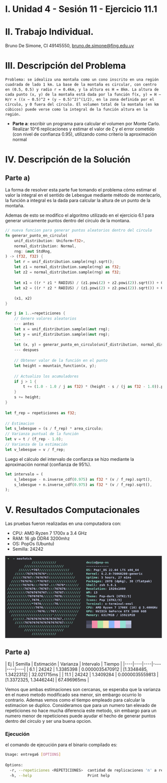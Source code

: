 # I. Unidad 4 - Sesión 11 -  Ejercicio 11.1

# II. Trabajo Individual.

Bruno De Simone, CI 49145550, bruno.de.simone@fing.edu.uy

# III. Descripción del Problema
```
Problema: se idealiza una montaña como un cono inscrito en una región cuadrada de lado 1 km. La base de la montaña es circular, con centro en (0.5, 0.5) y radio r = 0.4km, y la altura es H = 8km. La altura de cada punto (x, y) de la montaña está dada por la función f(x, y) = H − H/r × ((x − 0.5)^2 + (y − 0.5)^2)^(1/2), en la zona definida por el círculo, y 0 fuera del círculo. El volumen total de la montaña (en km cúbicos) puede verse como la integral de la función altura en la región.
```
- **Parte a**: escribir un programa para calcular el volumen por Monte Carlo. Realizar 10^6 replicaciones y estimar el valor de ζ y el error cometido (con nivel de confianza 0.95), utilizando como criterio la aproximación normal

# IV. Descripción de la Solución

## Parte a)
La forma de resolver esta parte fue tomando el problema cómo estimar el valor la integral en el sentido de Lebesgue mediante método de montecarlo, la función a integral es la dada para calcular la altura de un punto de la montaña. 

Ademas de esto se modifico el algoritmo utilizado en el ejercicio 6.1 para generar unicamente puntos dentro del circulo de la montana.

```rust
// nueva funcion para generar puntos aleatorios dentro del circulo
fn generar_punto_en_circulo(
    unif_distribution: Uniform<f32>,
    normal_distribution: Normal,
    rng: &mut StdRng,
) -> (f32, f32) {
    let r = unif_distribution.sample(rng).sqrt();
    let z1 = normal_distribution.sample(rng) as f32;
    let z2 = normal_distribution.sample(rng) as f32;

    let x1 = ((r * z1 * RADIUS) / (z1.powi(2) + z2.powi(2)).sqrt()) + CENTER.0;
    let x2 = ((r * z2 * RADIUS) / (z1.powi(2) + z2.powi(2)).sqrt()) + CENTER.1;

    (x1, x2)
}
```

```rust
for j in 1..=repeticiones {
    // Genero valores aleatorios
    --- antes
    let x = unif_distribution.sample(&mut rng);
    let y = unif_distribution.sample(&mut rng);
    ---
    let (x, y) = generar_punto_en_circulo(unif_distribution, normal_distribution, &mut rng);
    --- despues

    // Obtener valor de la función en el punto
    let height = mountain_function(x, y);

    // Actualizo los acumuladores
    if j > 1 {
        t += (1.0 - 1.0 / j as f32) * (height - s / (j as f32 - 1.0)).powi(2);
    }
    s += height;
}

let f_rep = repeticiones as f32;

// Estimacion
let s_lebesgue = (s / f_rep) * area_circulo;
// Varianza puntual de la función
let v = t / (f_rep - 1.0);
// Varianza de la estimación
let v_lebesgue = v / f_rep;
```

Luego el cálculo del intervalo de confianza se hizo mediante la aproximación normal (confianza de 95%).
```rust
let intervalo = (
    s_lebesgue - n.inverse_cdf(0.975) as f32 * (v / f_rep).sqrt(),
    s_lebesgue + n.inverse_cdf(0.975) as f32 * (v / f_rep).sqrt(),
);
```
# V. Resultados Computacionales

Las pruebas fueron realizadas en una computadora con:
<ul>
<li>CPU: AMD Ryzen 7 1700x a 3.4 GHz</li>
<li>RAM: 16 gb DDR4 3200mhz</li>
<li>OS: PopOs (Ubuntu)</li>
<li>Semilla: 24242</li>
</ul>

![](./../pc.png)

## Parte a)

| Ej | Semilla | Estimación | Varianza | Intervalo | Tiempo |
       |----|----|----|----|----|----|
| 6.1 | 24242 | 1.3385398 | 0.0000035470912 | [1.3348485, 1.3422312] | 32.021715ms |
| 11.1 | 24242 | 1.3409284 | 0.0000035559813 | [1.3372325, 1.3446244] | 67.496965ms |

Vemos que ambas estimaciones son cercanas, se esperaba que la varianza en el nuevo metodo modificado sea menor, sin embargo ocurrio lo contrario. Ademas vemos como el tiempo empleado para calcular la estimacion se duplico. Consideramos que para un numero tan elevado de repeticiones no hace mucha diferencia este metodo, sin embargo para un numero menor de repeticiones puede ayudar el hecho de generar puntos dentro del circulo y ser una buena opcion.

### Ejecución
el comando de ejecución para el binario compilado es:
```bash
Usage: entrega6 [OPTIONS]

Options:
  -r, --repeticiones <REPETICIONES>  cantidad de replicaciones 'n' a realizar [default: 1000000]
  -h, --help                         Print help
```
